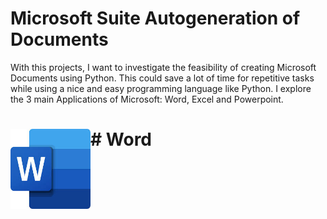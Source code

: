 # Microsoft Suite Autogeneration of Documents

With this projects, I want to investigate the feasibility of creating Microsoft Documents using Python. This could save a lot of time for repetitive tasks while using a nice and easy programming language like Python. I explore the 3 main Applications of Microsoft: Word, Excel and Powerpoint.

<h1> <img src="resources/word.jpeg"
  width="128"
  height="128"
  style="float:left;">
  # Word
